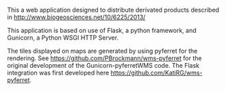 This a web application designed to distribute derivated products described in 
http://www.biogeosciences.net/10/6225/2013/

This application is based on use of Flask, a python framework, and Gunicorn, a Python WSGI HTTP Server.

The tiles displayed on maps are generated by using pyferret for the rendering.
See https://github.com/PBrockmann/wms-pyferret for the original development of the Gunicorn-pyferretWMS code. The Flask integration was first developed here https://github.com/KatiRG/wms-pyferret.
